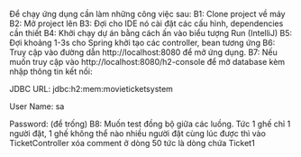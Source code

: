Để chạy ứng dụng cần làm những công việc sau:
B1: Clone project về máy
B2: Mở project lên
B3: Đợi cho IDE nó cài đặt các cấu hình, dependencies cần thiết
B4: Khởi chạy dự án bằng cách ấn vào biểu tượng Run (IntelliJ)
B5: Đợi khoảng 1-3s cho Spring khởi tạo các controller, bean tương ứng
B6: Truy cập vào đường dẫn http://localhost:8080 để mở ứng dụng. 
B7: Nếu muốn truy cập vào  http://localhost:8080/h2-console để mở database kèm nhập thông tin kết nối:

JDBC URL: jdbc:h2:mem:movieticketsystem

User Name: sa

Password: (để trống)
B8: Muốn test đồng bộ giữa các luồng. Tức 1 ghế chỉ 1 người đặt, 1 ghế không thể nào nhiều người đặt cùng lúc được thì vào TicketController xóa comment ở dòng 50 tức là dòng chứa Ticket1
